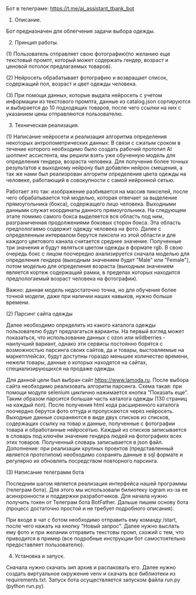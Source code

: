 Бот в телеграме: https://t.me/ai_assistant_tbank_bot

1.   Описание.

Бот предназначен для облегчения задачи выбора одежды.

2.   Принцип работы.

(1) Пользователь отправляет свою фотографию(по желанию еще текстовый промпт, который может содержать гендер, возраст и ценовой потолок предлагаемых товаров).

(2) Нейросеть обрабатывает фотографию и возвращает список, содержащий пол, возраст и цвет одежды человека.

(3) При помощи данных, которые выдала нейросеть с учетом информации из текстового промпта, данные из catalog.json сортируются и выбирается до 10 подходящих товаров, после чего ссылки на них с указанием цены отправляются пользователю.

3.   Техническая реализация.

(1) Написание нейросети и реализация алгоритма определения некоторых антропометрических данных:
   В связи с сжатым сроком в течение которого необходимо было создать рабочий прототип AI шоппинг ассистента, мы решили взять уже обученную модель для определения гендера, возраста человека. Для получения более точных результатов к выходному нейрону был добавлен нейрон смещения, а так же нами был реализрован алгоритм определения цвета одежды на человеке, работающий в совокупности с самой нейронной сетью.
   
   Работает это так: изображение разбивается на массив пикселей, после чего обрабатывается той моделью, которая отвечает за выделение прямоугольника (бокса), содержащего лицо человека. Выходными данными служат координаты данного прямоугольника. На следующем этапе помимо самого бокса выделяется вся область под ним, разграниченная продолжениями боковых сторон бокса. Эта область предпологаемо содержит одежду человека на фото. Далее с определенным интервалом берутся пиксели из этой области и для каждого цветового канала считается среднее значение. Полученные три значения и будут являться цветом одежды в формате rgb. В свою очередь бокс с лицом поочередно анализируется сначала моделью для определения гендера (выходным значением будет "Male" или "Female"), потом моделью для определиния возраста (выходным значением является кортеж содержащий рамки, в пределах которых находится предпологаемый возраст человека на фотографии).
   
   Важно: данная модель недостаточно точна, но для обучения более точной модели, даже при наличии наших навыков, нужно больше времени. 

(2) Парсинг сайта одежды

  Далее необходимо определить из какого каталога одежды пользователю будут предлагаться варианты. На первый взгляд может показаться, что использование данных с ozon или wildberries - наилучший вариант, однако эти сервисы постоянно борятся с возможностью парсинга своих сайтов, да и товары, выстовляемые на маркетплейсах, будут доступны гораздо меньшее количество времени, нежели товары, данные о которых находятся на сайтах, специализирующихся на продаже одежды.
  
  Для данной цели был выбран сайт https://www.lamoda.ru. После выбора сайта необходимо реализовать алгоритм парсинга. Схема такая: при помощи модуля selenium циклично нажимается кнопка "Показать еще". Таким образом парсится большая часть каталога одежды (130 страниц на каждый пол). После получения html кода расширенного каталога поочердно берутся фото оттуда и пропускаются через нейросеть. Выходные данные сохраняются в виде двух списков из списков, содержащих ссылку на товар и данные, полученные с фотографии товара и обработанные нейросетью. Каждый из списков записывается в словарь под ключём значение гендера людей на фотографиях всех этих товаров. Полученный словарь записывается в json файл.
  Дополнение: при реализации крупных проектов (представленный является прототипом) необходимо сохранять данные в sql формате и регулярно их обновлять посредством повторного парсинга.

(3) Написание телеграмм бота

   Последним шагом является реализация интерфейса нашей программы (телеграм бота). Для этого мы использовали билиотеку iogram из-за ее асинхронности и поддержки разработчиков. Для начала нужно получить токен от Телеграм бота BotFather. Дальше пишем основу бота (процесс достаточно простой и не требует подробного описания).

   При входе в чат с ботом необходимо отправить ему команду /start, после чего нажать на кнопку "Новый запрос". Далее нужно выслать ему фото и при желании отправить текстовы промт, схожий с тем, что приводится в пример (все подробные инструкции бот самостоятельно предоставляет пользователю).

4.   Установка и запуск.

Сначала нужно скачать зип архив и распаковать его. Далее нужно создать виртуальное окружение venv и скачать все библиотеки из requirements.txt. Запуск бота осуществляется запуском файла run.py (python run.py).

    
